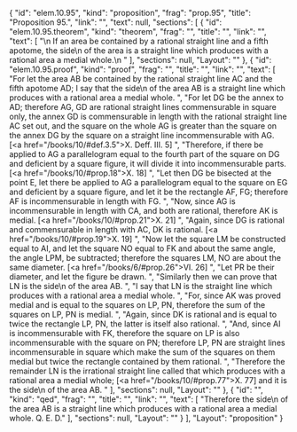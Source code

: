 {
  "id": "elem.10.95",
  "kind": "proposition",
  "frag": "prop.95",
  "title": "Proposition 95.",
  "link": "",
  "text": null,
  "sections": [
    {
      "id": "elem.10.95.theorem",
      "kind": "theorem",
      "frag": "",
      "title": "",
      "link": "",
      "text": [
        "\n       If an area be contained by a rational straight line and a fifth apotome, the <quote>side</quote>\n of the area is a straight line which produces with a rational area a medial whole.\n      "
      ],
      "sections": null,
      "Layout": ""
    },
    {
      "id": "elem.10.95.proof",
      "kind": "proof",
      "frag": "",
      "title": "",
      "link": "",
      "text": [
        "For let the area AB be contained by the rational straight line AC and the fifth apotome AD; I say that the <quote>side</quote>\n of the area AB is a straight line which produces with a rational area a medial whole. ",
        "For let DG be the annex to AD; therefore AG, GD are rational straight lines commensurable in square only,  the annex GD is commensurable in length with the rational straight line AC set out, and the square on the whole AG is greater than the square on the annex DG by the square on a straight line incommensurable with AG. [<a href=\"/books/10/#def.3.5\">X. Deff. III. 5</a>] ",
        "Therefore, if there be applied to AG a parallelogram equal to the fourth part of the square on DG and deficient by a square figure, it will divide it into incommensurable parts. [<a href=\"/books/10/#prop.18\">X. 18</a>] ",
        "Let then DG be bisected at the point E, let there be applied to AG a parallelogram equal to the square on EG and deficient by a square figure, and let it be the rectangle AF, FG; therefore AF is incommensurable in length with FG. ",
        "Now, since AG is incommensurable in length with CA, and both are rational, therefore AK is medial. [<a href=\"/books/10/#prop.21\">X. 21</a>] ",
        "Again, since DG is rational and commensurable in length with AC, DK is rational. [<a href=\"/books/10/#prop.19\">X. 19</a>] ",
        "Now let the square LM be constructed equal to AI, and let the square NO equal to FK and about the same angle, the angle LPM, be subtracted; therefore the squares LM, NO are about the same diameter. [<a href=\"/books/6/#prop.26\">VI. 26</a>] ",
        "Let PR be their diameter, and let the figure be drawn. ",
        "Similarly then we can prove that LN is the <quote>side</quote>\n of the area AB. ",
        "I say that LN is the straight line which produces with a rational area a medial whole. ",
        "For, since AK was proved medial and is equal to the squares on LP, PN, therefore the sum of the squares on LP, PN is medial. ",
        "Again, since DK is rational and is equal to twice the rectangle LP, PN, the latter is itself also rational. ",
        "And, since AI is incommensurable with FK, therefore the square on LP is also incommensurable with the square on PN; therefore LP, PN are straight lines incommensurable in square which make the sum of the squares on them medial but twice the rectangle contained by them rational. ",
        "Therefore the remainder LN is the irrational straight line called that which produces with a rational area a medial whole; [<a href=\"/books/10/#prop.77\">X. 77</a>] and it is the <quote>side</quote>\n of the area AB. "
      ],
      "sections": null,
      "Layout": ""
    },
    {
      "id": "",
      "kind": "qed",
      "frag": "",
      "title": "",
      "link": "",
      "text": [
        "Therefore the <quote>side</quote>\n of the area AB is a straight line which produces with a rational area a medial whole. Q. E. D."
      ],
      "sections": null,
      "Layout": ""
    }
  ],
  "Layout": "proposition"
}
